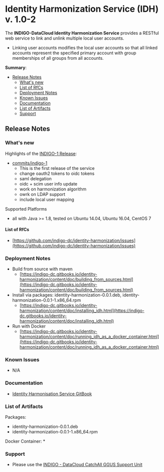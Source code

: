# Identity Harmonization Service (IDH) v. 1.0-2


The **INDIGO-DataCloud Identity Harmonization Service** provides a RESTful web service to link and unlink multiple local user accounts.
* Linking user accounts modifies the local user accounts so that all linked accounts represent the specified primary account with group memberships of all groups from all accounts.

**Summary**:
* [Release Notes](#id1)
  * [What's new](#id2)
  * [List of RfCs](#id3)
  * [Deployment Notes](#id4)
  * [Known Issues](#id5)
  * [Documentation](#id6)
  * [List of Artifacts](#id7)
  * [Support](#id8)


<a id="id1"></a>
## Release Notes

<a id="id2"></a>
### What's new
Highlights of the [INDIGO-1 Release](https://github.com/indigo-dc/identity-harmonization/releases/tag/v1.0):
* [commits/indigo-1](https://github.com/indigo-dc/identity-harmonization/commits/v1.0)
  * This is the first release of the service
  * change oauth2 tokens to oidc tokens
  * saml delegation
  * oidc + scim user info update
  * work on harmonization algorithm
  * owrk on LDAP support
  * include local user mapping

Supported Platforms
* all with Java >= 1.8, tested on Ubuntu 14.04, Ubuntu 16.04, CentOS 7

<a id="id3"></a>
#### List of RfCs 

* [https://github.com/indigo-dc/identity-harmonization/issues](https://github.com/indigo-dc/identity-harmonization/issues)

<a id="id4"></a>
### Deployment Notes

* Build from source with maven
  * [https://indigo-dc.gitbooks.io/identity-harmonization/content/doc/building_from_sources.html](https://indigo-dc.gitbooks.io/identity-harmonization/content/doc/building_from_sources.html)
* Install via packages: identity-harmonization-0.0.1.deb, identity-harmonization-0.0.1-1.x86_64.rpm
  * [https://indigo-dc.gitbooks.io/identity-harmonization/content/doc/installing_idh.html](https://indigo-dc.gitbooks.io/identity-harmonization/content/doc/installing_idh.html)
* Run with Docker
  * [https://indigo-dc.gitbooks.io/identity-harmonization/content/doc/running_idh_as_a_docker_container.html](https://indigo-dc.gitbooks.io/identity-harmonization/content/doc/running_idh_as_a_docker_container.html)


<a id="id5"></a>
### Known Issues

* N/A

<a id="id6"></a>
### Documentation

* [Identity Harmonisation Service GitBook](https://www.gitbook.com/book/indigo-dc/identity-harmonization/details)

<a id="id7"></a>
### List of Artifacts
Packages:
* identity-harmonization-0.0.1.deb
* identity-harmonization-0.0.1-1.x86_64.rpm

Docker Container:
* 

<a id="id8"></a>
### Support

* Please use the [INDIGO - DataCloud CatchAll GGUS Support Unit](
https://wiki.egi.eu/wiki/GGUS:INDIGO_DataCloud_Catch-all_FAQ)